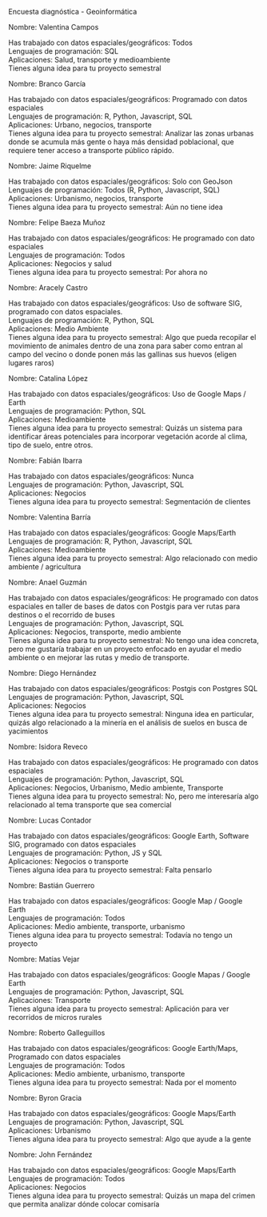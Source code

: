 Encuesta diagnóstica \- Geoinformática

Nombre: Valentina Campos

Has trabajado con datos espaciales/geográficos: Todos  
Lenguajes de programación: SQL  
Aplicaciones: Salud, transporte y medioambiente  
Tienes alguna idea para tu proyecto semestral

Nombre: Branco García

Has trabajado con datos espaciales/geográficos: Programado con datos espaciales  
Lenguajes de programación: R, Python, Javascript, SQL  
Aplicaciones: Urbano, negocios, transporte  
Tienes alguna idea para tu proyecto semestral: Analizar las zonas urbanas donde se acumula más gente o haya más densidad poblacional, que requiere tener acceso a transporte público rápido.

Nombre: Jaime Riquelme

Has trabajado con datos espaciales/geográficos: Solo con GeoJson  
Lenguajes de programación: Todos (R, Python, Javascript, SQL)  
Aplicaciones: Urbanismo, negocios, transporte  
Tienes alguna idea para tu proyecto semestral: Aún no tiene idea

Nombre: Felipe Baeza Muñoz

Has trabajado con datos espaciales/geográficos: He programado con dato espaciales  
Lenguajes de programación: Todos  
Aplicaciones: Negocios y salud  
Tienes alguna idea para tu proyecto semestral: Por ahora no

Nombre: Aracely Castro

Has trabajado con datos espaciales/geográficos: Uso de software SIG, programado con datos espaciales.  
Lenguajes de programación: R, Python, SQL  
Aplicaciones: Medio Ambiente  
Tienes alguna idea para tu proyecto semestral: Algo que pueda recopilar el movimiento de animales dentro de una zona para saber como entran al campo del vecino o donde ponen más las gallinas sus huevos (eligen lugares raros)

Nombre: Catalina López

Has trabajado con datos espaciales/geográficos: Uso de Google Maps / Earth  
Lenguajes de programación: Python, SQL  
Aplicaciones: Medioambiente  
Tienes alguna idea para tu proyecto semestral: Quizás un sistema para identificar áreas potenciales para incorporar vegetación acorde al clima, tipo de suelo, entre otros.

Nombre: Fabián Ibarra

Has trabajado con datos espaciales/geográficos: Nunca  
Lenguajes de programación: Python, Javascript, SQL  
Aplicaciones: Negocios  
Tienes alguna idea para tu proyecto semestral: Segmentación de clientes

Nombre: Valentina Barría

Has trabajado con datos espaciales/geográficos: Google Maps/Earth  
Lenguajes de programación: R, Python, Javascript, SQL  
Aplicaciones: Medioambiente  
Tienes alguna idea para tu proyecto semestral: Algo relacionado con medio ambiente / agricultura

Nombre: Anael Guzmán

Has trabajado con datos espaciales/geográficos: He programado con datos espaciales en taller de bases de datos con Postgis para ver rutas para destinos o el recorrido de buses  
Lenguajes de programación: Python, Javascript, SQL  
Aplicaciones: Negocios, transporte, medio ambiente  
Tienes alguna idea para tu proyecto semestral: No tengo una idea concreta, pero me gustaría trabajar en un proyecto enfocado en ayudar el medio ambiente o en mejorar las rutas y medio de transporte.

Nombre: Diego Hernández

Has trabajado con datos espaciales/geográficos: Postgis con Postgres SQL  
Lenguajes de programación: Python, Javascript, SQL  
Aplicaciones: Negocios  
Tienes alguna idea para tu proyecto semestral: Ninguna idea en particular, quizás algo relacionado a la minería en el análisis de suelos en busca de yacimientos

Nombre: Isidora Reveco

Has trabajado con datos espaciales/geográficos: He programado con datos espaciales  
Lenguajes de programación: Python, Javascript, SQL  
Aplicaciones: Negocios, Urbanismo, Medio ambiente, Transporte  
Tienes alguna idea para tu proyecto semestral: No, pero me interesaría algo relacionado al tema transporte que sea comercial

Nombre: Lucas Contador

Has trabajado con datos espaciales/geográficos: Google Earth, Software SIG, programado con datos espaciales  
Lenguajes de programación: Python, JS y SQL  
Aplicaciones: Negocios o transporte   
Tienes alguna idea para tu proyecto semestral: Falta pensarlo

Nombre: Bastián Guerrero

Has trabajado con datos espaciales/geográficos: Google Map / Google Earth  
Lenguajes de programación: Todos  
Aplicaciones: Medio ambiente, transporte, urbanismo  
Tienes alguna idea para tu proyecto semestral: Todavía no tengo un proyecto

Nombre: Matías Vejar

Has trabajado con datos espaciales/geográficos: Google Mapas / Google Earth  
Lenguajes de programación: Python, Javascript, SQL  
Aplicaciones: Transporte  
Tienes alguna idea para tu proyecto semestral: Aplicación para ver recorridos de micros rurales

Nombre: Roberto Galleguillos

Has trabajado con datos espaciales/geográficos: Google Earth/Maps, Programado con datos espaciales  
Lenguajes de programación: Todos  
Aplicaciones: Medio ambiente, urbanismo, transporte  
Tienes alguna idea para tu proyecto semestral: Nada por el momento

Nombre: Byron Gracia

Has trabajado con datos espaciales/geográficos: Google Maps/Earth  
Lenguajes de programación: Python, Javascript, SQL  
Aplicaciones: Urbanismo  
Tienes alguna idea para tu proyecto semestral: Algo que ayude a la gente

Nombre: John Fernández

Has trabajado con datos espaciales/geográficos: Google Maps/Earth  
Lenguajes de programación: Todos  
Aplicaciones: Negocios  
Tienes alguna idea para tu proyecto semestral: Quizás un mapa del crimen que permita analizar dónde colocar comisaría

